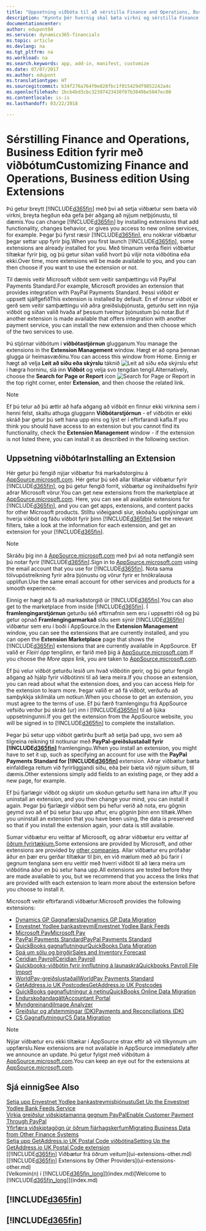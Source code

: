 ```yaml
---
title: "Uppsetning viðbóta til að sérstilla Finance and Operations, Business Edition | Microsoft Docs"
description: "Kynntu þér hvernig skal bæta virkni og sérstilla Finance and Operations, Business Edition með því að setja upp viðbætur."
documentationcenter: 
author: edupont04
ms.service: dynamics365-financials
ms.topic: article
ms.devlang: na
ms.tgt_pltfrm: na
ms.workload: na
ms.search.keywords: app, add-in, manifest, customize
ms.date: 07/07/2017
ms.author: edupont
ms.translationtype: HT
ms.sourcegitcommit: b34f276a764f0e828fbc1f015429df9852242a4c
ms.openlocfilehash: 1bcb4bd3cbc32397423430f07b3849be5047ec00
ms.contentlocale: is-is
ms.lasthandoff: 03/22/2018

---
```

# <a name="customizing-finance-and-operations-business-edition-using-extensions"></a><span data-ttu-id="dd628-103">Sérstilling Finance and Operations, Business Edition fyrir með viðbótum</span><span class="sxs-lookup"><span data-stu-id="dd628-103">Customizing Finance and Operations, Business edition Using Extensions</span></span>
<span data-ttu-id="dd628-104">Þú getur breytt [!INCLUDE[d365fin](includes/d365fin_md.md)] með því að setja viðbætur sem bæta við virkni, breyta hegðun eða gefa þér aðgang að nýjum netþjónustu, til dæmis.</span><span class="sxs-lookup"><span data-stu-id="dd628-104">You can change [!INCLUDE[d365fin](includes/d365fin_md.md)] by installing extensions that add functionality, changes behavior, or gives you access to new online services, for example.</span></span>
<span data-ttu-id="dd628-105">Þegar þú fyrst ræsir [!INCLUDE[d365fin](includes/d365fin_md.md)], eru nokkrar viðbætur þegar settar upp fyrir þig.</span><span class="sxs-lookup"><span data-stu-id="dd628-105">When you first launch [!INCLUDE[d365fin](includes/d365fin_md.md)], some extensions are already installed for you.</span></span> <span data-ttu-id="dd628-106">Með tímanum verða fleiri viðbætur tiltækar fyrir þig, og þú getur síðan valið hvort þú viljir nota viðbótina eða ekki.</span><span class="sxs-lookup"><span data-stu-id="dd628-106">Over time, more extensions will be made available to you, and you can then choose if you want to use the extension or not.</span></span>

<span data-ttu-id="dd628-107">Til dæmis veitir Microsoft viðbót sem veitir samþættingu við PayPal Payments Standard.</span><span class="sxs-lookup"><span data-stu-id="dd628-107">For example, Microsoft provides an extension that provides integration with PayPal Payments Standard.</span></span> <span data-ttu-id="dd628-108">Þessi viðbót er uppsett sjálfgefið</span><span class="sxs-lookup"><span data-stu-id="dd628-108">This extension is installed by default.</span></span>
<span data-ttu-id="dd628-109">En ef önnur viðbót er gerð sem veitir samþættingu við aðra greiðsluþjónusta, geturðu sett inn nýja viðbót og síðan valið hvaða af þessum tveimur þjónustum þú notar.</span><span class="sxs-lookup"><span data-stu-id="dd628-109">But if another extension is made available that offers integration with another payment service, you can install the new extension and then choose which of the two services to use.</span></span>  

<span data-ttu-id="dd628-110">Þú stjórnar viðbótum í **viðbótastjórnun** glugganum.</span><span class="sxs-lookup"><span data-stu-id="dd628-110">You manage the extensions in the **Extension Management** window.</span></span> <span data-ttu-id="dd628-111">Hægt er að opna þennan glugga úr heimasvæðinu.</span><span class="sxs-lookup"><span data-stu-id="dd628-111">You can access this window from Home.</span></span> <span data-ttu-id="dd628-112">Einnig er hægt að velja **Leit að síðu eða skýrslu** táknið ![Leit að síðu eða skýrslu](media/ui-search/search_small.png "Leit að síðu eða skýrslu") efst í hægra horninu, slá inn **Viðbót** og velja svo tengdan tengil.</span><span class="sxs-lookup"><span data-stu-id="dd628-112">Alternatively, choose the **Search for Page or Report** icon ![Search for Page or Report](media/ui-search/search_small.png "Search for Page or Report icon") in the top right corner, enter **Extension**, and then choose the related link.</span></span>  

> [!NOTE]  
>   <span data-ttu-id="dd628-113">Ef þú telur að þú ættir að hafa aðgang að viðbót en finnur ekki virknina sem í henni felst, skaltu athuga gluggann **Viðbótarstjórnun** - ef viðbótin er ekki skráð þar getur þú sett hana upp eins og lýst er í eftirfarandi kafla.</span><span class="sxs-lookup"><span data-stu-id="dd628-113">If you think you should have access to an extension but you cannot find its functionality, check the **Extension Management** window - if the extension is not listed there, you can install it as described in the following section.</span></span>  

## <a name="installing-an-extension"></a><span data-ttu-id="dd628-114">Uppsetning viðbótar</span><span class="sxs-lookup"><span data-stu-id="dd628-114">Installing an Extension</span></span>
<span data-ttu-id="dd628-115">Hér getur þú fengið nýjar viðbætur frá markaðstorginu á [AppSource.microsoft.com](https://appsource.microsoft.com/en-us/marketplace/apps?product=dynamics-365%3Bdynamics-365-for-financials&page=1). Hér getur þú séð allar tiltækar viðbætur fyrir [!INCLUDE[d365fin](includes/d365fin_md.md)], og þú getur fengið forrit, viðbætur og innihaldsefni fyrir aðrar Microsoft vörur.</span><span class="sxs-lookup"><span data-stu-id="dd628-115">You can get new extensions from the marketplace at [AppSource.microsoft.com](https://appsource.microsoft.com/en-us/marketplace/apps?product=dynamics-365%3Bdynamics-365-for-financials&page=1). Here, you can see all available extensions for [!INCLUDE[d365fin](includes/d365fin_md.md)], and you can get apps, extensions, and content packs for other Microsoft products.</span></span> <span data-ttu-id="dd628-116">Stilltu viðeigandi síur, skoðaðu upplýsingar um hverja viðbót og fáðu viðbót fyrir þinn [!INCLUDE[d365fin](includes/d365fin_md.md)].</span><span class="sxs-lookup"><span data-stu-id="dd628-116">Set the relevant filters, take a look at the information for each extension, and get an extension for your [!INCLUDE[d365fin](includes/d365fin_md.md)].</span></span>  
> [!NOTE]  
>   <span data-ttu-id="dd628-117">Skráðu þig inn á [AppSource.microsoft.com](https://appsource.microsoft.com/) með því að nota netfangið sem þú notar fyrir [!INCLUDE[d365fin](includes/d365fin_md.md)].</span><span class="sxs-lookup"><span data-stu-id="dd628-117">Sign in to [AppSource.microsoft.com](https://appsource.microsoft.com/) using the email account that you use for [!INCLUDE[d365fin](includes/d365fin_md.md)].</span></span> <span data-ttu-id="dd628-118">Nota sama tölvupóstreikning fyrir aðra þjónustu og vörur fyrir er hnökralausa upplifun.</span><span class="sxs-lookup"><span data-stu-id="dd628-118">Use the same email account for other services and products for a smooth experience.</span></span>  

<span data-ttu-id="dd628-119">Einnig er hægt að fá að markaðstorgið úr [!INCLUDE[d365fin](includes/d365fin_md.md)].</span><span class="sxs-lookup"><span data-stu-id="dd628-119">You can also get to the marketplace from inside [!INCLUDE[d365fin](includes/d365fin_md.md)].</span></span> <span data-ttu-id="dd628-120">Í **framlengingarstjórnun** geturðu séð eftirnafnin sem eru í uppsettri röð og þú getur opnað **Framlengingarmarkað** síðu sem sýnir [!INCLUDE[d365fin](includes/d365fin_md.md)] viðbætur sem eru í boði í AppSource.</span><span class="sxs-lookup"><span data-stu-id="dd628-120">In the **Extension Management** window, you can see the extensions that are currently installed, and you can open the **Extension Marketplace** page that shows the [!INCLUDE[d365fin](includes/d365fin_md.md)] extensions that are currently available in AppSource.</span></span> <span data-ttu-id="dd628-121">Ef valið er *Fleiri öpp* tengilinn, er farið með þig á [AppSource.microsoft.com](https://appsource.microsoft.com/en-us/marketplace/apps?product=dynamics-365%3Bdynamics-365-for-financials&page=1).</span><span class="sxs-lookup"><span data-stu-id="dd628-121">If you choose the *More apps* link, you are taken to [AppSource.microsoft.com](https://appsource.microsoft.com/en-us/marketplace/apps?product=dynamics-365%3Bdynamics-365-for-financials&page=1).</span></span>  

<span data-ttu-id="dd628-122">Ef þú velur viðbót geturðu lesið um hvað viðbótin gerir, og þú getur fengið aðgang að hjálp fyrir viðbótinni til að læra meira.</span><span class="sxs-lookup"><span data-stu-id="dd628-122">If you choose an extension, you can read about what the extension does, and you can access Help for the extension to learn more.</span></span> <span data-ttu-id="dd628-123">Þegar valið er að fá viðbót, verðurðu að samþykkja skilmála um notkun.</span><span class="sxs-lookup"><span data-stu-id="dd628-123">When you choose to get an extension, you must agree to the terms of use.</span></span> <span data-ttu-id="dd628-124">Ef þú færð framlengingu frá AppSource vefsíðu verður þú skráð (ur) inn í [!INCLUDE[d365fin](includes/d365fin_md.md)] til að ljúka uppsetningunni.</span><span class="sxs-lookup"><span data-stu-id="dd628-124">If you get the extension from the AppSource website, you will be signed in to [!INCLUDE[d365fin](includes/d365fin_md.md)] to complete the installation.</span></span>  

<span data-ttu-id="dd628-125">Þegar þú setur upp viðbót gætirðu þurft að setja það upp, svo sem að tilgreina reikning til notkunar með **PayPal-greiðslustaðall fyrir [!INCLUDE[d365fin](includes/d365fin_md.md)]** framlengingu.</span><span class="sxs-lookup"><span data-stu-id="dd628-125">When you install an extension, you might have to set it up, such as specifying an account for use with the **PayPal Payments Standard for [!INCLUDE[d365fin](includes/d365fin_md.md)]** extension.</span></span>
<span data-ttu-id="dd628-126">Aðrar viðbætur bæta einfaldlega reitum við fyrirliggjandi síðu, eða þeir bæta við nýjum síðum, til dæmis.</span><span class="sxs-lookup"><span data-stu-id="dd628-126">Other extensions simply add fields to an existing page, or they add a new page, for example.</span></span>   

<span data-ttu-id="dd628-127">Ef þú fjarlægir viðbót og skiptir um skoðun geturðu sett hana inn aftur.</span><span class="sxs-lookup"><span data-stu-id="dd628-127">If you uninstall an extension, and you then change your mind, you can install it again.</span></span> <span data-ttu-id="dd628-128">Þegar þú fjarlægir viðbót sem þú hefur verið að nota, eru gögnin geymd svo að ef þú setur þau upp aftur, eru gögnin þínn enn tiltæk.</span><span class="sxs-lookup"><span data-stu-id="dd628-128">When you uninstall an extension that you have been using, the data is preserved so that if you install the extension again, your data is still available.</span></span>  

<span data-ttu-id="dd628-129">Sumar viðbætur eru veittar af Microsoft, og aðrar viðbætur eru veittar af [öðrum fyrirtækjum.](ui-extensions-other.md)</span><span class="sxs-lookup"><span data-stu-id="dd628-129">Some extensions are provided by Microsoft, and other extensions are provided by [other companies](ui-extensions-other.md).</span></span> <span data-ttu-id="dd628-130">Allar viðbætur eru prófaðar áður en þær eru gerðar tiltækar til þin, en við mælum með að þú farir í gegnum tenglana sem eru veittir með hverri viðbót til að læra meira um viðbótina áður en þú setur hana upp.</span><span class="sxs-lookup"><span data-stu-id="dd628-130">All extensions are tested before they are made available to you, but we recommend that you access the links that are provided with each extension to learn more about the extension before you choose to install it.</span></span>  

<span data-ttu-id="dd628-131">Microsoft veitir eftirfarandi viðbætur:</span><span class="sxs-lookup"><span data-stu-id="dd628-131">Microsoft provides the following extensions:</span></span>  

* [<span data-ttu-id="dd628-132">Dynamics GP Gagnafærsla</span><span class="sxs-lookup"><span data-stu-id="dd628-132">Dynamics GP Data Migration</span></span>](ui-extensions-dynamicsgp-data-migration.md)  
* [<span data-ttu-id="dd628-133">Envestnet Yodlee bankastreymi</span><span class="sxs-lookup"><span data-stu-id="dd628-133">Envestnet Yodlee Bank Feeds</span></span>](ui-extensions-yodlee-bank-feeds.md)  
* [<span data-ttu-id="dd628-134">Microsoft Pay</span><span class="sxs-lookup"><span data-stu-id="dd628-134">Microsoft Pay</span></span>](ui-extensions-microsoft-pay-payments.md)
* [<span data-ttu-id="dd628-135">PayPal Payments Standard</span><span class="sxs-lookup"><span data-stu-id="dd628-135">PayPal Payments Standard</span></span>](ui-extensions-paypal-payments-standard.md)  
* [<span data-ttu-id="dd628-136">QuickBooks gagnaflutningur</span><span class="sxs-lookup"><span data-stu-id="dd628-136">QuickBooks Data Migration</span></span>](ui-extensions-quickbooks-data-migration.md)  
* [<span data-ttu-id="dd628-137">Spá um sölu og birgðir</span><span class="sxs-lookup"><span data-stu-id="dd628-137">Sales and Inventory Forecast</span></span>](ui-extensions-sales-forecast.md)  
* [<span data-ttu-id="dd628-138">Ceridian Payroll</span><span class="sxs-lookup"><span data-stu-id="dd628-138">Ceridian Payroll</span></span>](ui-extensions-ceridian-payroll.md)  
* [<span data-ttu-id="dd628-139">Quickbooks-viðbótin fyrir innflutning á launaskrá</span><span class="sxs-lookup"><span data-stu-id="dd628-139">Quickbooks Payroll File Import</span></span>](ui-extensions-quickbooks-payroll.md)  
* [<span data-ttu-id="dd628-140">WorldPay-greiðslustaðall</span><span class="sxs-lookup"><span data-stu-id="dd628-140">WorldPay Payments Standard</span></span>](ui-extensions-worldpay-payments-standard.md)
* [<span data-ttu-id="dd628-141">GetAddress.io UK Postcodes</span><span class="sxs-lookup"><span data-stu-id="dd628-141">GetAddress.io UK Postcodes</span></span>](ui-extensions-getaddressio.md)
* [<span data-ttu-id="dd628-142">QuickBooks gagnaflutningur á netinu</span><span class="sxs-lookup"><span data-stu-id="dd628-142">QuickBooks Online Data Migration</span></span>](ui-extensions-quickbooks-online-data-migration.md)
* [<span data-ttu-id="dd628-143">Endurskoðandagátt</span><span class="sxs-lookup"><span data-stu-id="dd628-143">Accountant Portal</span></span>](ui-extensions-accountant-portal.md)  
* [<span data-ttu-id="dd628-144">Myndgreinandi</span><span class="sxs-lookup"><span data-stu-id="dd628-144">Image Analyzer</span></span>](ui-extensions-image-analyzer.md)
* [<span data-ttu-id="dd628-145">Greiðslur og afstemmingar (DK)</span><span class="sxs-lookup"><span data-stu-id="dd628-145">Payments and Reconciliations (DK)</span></span>](ui-extensions-payments-reconciliation-formats-dk.md)
* [<span data-ttu-id="dd628-146">C5 Gagnaflutningur</span><span class="sxs-lookup"><span data-stu-id="dd628-146">C5 Data Migration</span></span>](ui-extensions-c5-data-migration.md)

> [!NOTE]  
>  <span data-ttu-id="dd628-147">Nýjar viðbætur eru ekki tiltækar í AppSource strax eftir að við tilkynnum um uppfærslu.</span><span class="sxs-lookup"><span data-stu-id="dd628-147">New extensions are not available in AppSource immediately after we announce an update.</span></span> <span data-ttu-id="dd628-148">Þú getur fylgst með viðbótum á [AppSource.microsoft.com](https://appsource.microsoft.com/en-us/marketplace/apps?product=dynamics-365%3Bdynamics-365-for-financials&page=1).</span><span class="sxs-lookup"><span data-stu-id="dd628-148">You can keep an eye out for the extensions at [AppSource.microsoft.com](https://appsource.microsoft.com/en-us/marketplace/apps?product=dynamics-365%3Bdynamics-365-for-financials&page=1).</span></span>

## <a name="see-also"></a><span data-ttu-id="dd628-149">Sjá einnig</span><span class="sxs-lookup"><span data-stu-id="dd628-149">See Also</span></span>
[<span data-ttu-id="dd628-150">Setja upp Envestnet Yodlee bankastreymisþjónustu</span><span class="sxs-lookup"><span data-stu-id="dd628-150">Set Up the Envestnet Yodlee Bank Feeds Service</span></span>](bank-how-setup-bank-statement-service.md)  
[<span data-ttu-id="dd628-151">Virkja greiðslur viðskiptamanna gegnum PayPal</span><span class="sxs-lookup"><span data-stu-id="dd628-151">Enable Customer Payment Through PayPal</span></span>](sales-how-enable-payment-service-extensions.md)  
[<span data-ttu-id="dd628-152">Yfirfæra viðskiptagögn úr öðrum fjárhagskerfum</span><span class="sxs-lookup"><span data-stu-id="dd628-152">Migrating Business Data from Other Finance Systems</span></span>](upload-data.md)  
[<span data-ttu-id="dd628-153">Setja upp GetAddress.io UK Postal Code viðbótina</span><span class="sxs-lookup"><span data-stu-id="dd628-153">Setting Up the GetAddress.io UK Postal Code extension</span></span>](LocalFunctionality/UnitedKingdom/uk-setup-postal-code-service.md)  
<span data-ttu-id="dd628-154">[[!INCLUDE[d365fin](includes/d365fin_md.md)] Viðbætur frá öðrum veitum](ui-extensions-other.md)</span><span class="sxs-lookup"><span data-stu-id="dd628-154">[[!INCLUDE[d365fin](includes/d365fin_md.md)] Extensions by Other Providers](ui-extensions-other.md)</span></span>  
<span data-ttu-id="dd628-155">[Velkomin(n) í [!INCLUDE[d365fin_long](includes/d365fin_long_md.md)]](index.md)</span><span class="sxs-lookup"><span data-stu-id="dd628-155">[Welcome to [!INCLUDE[d365fin_long](includes/d365fin_long_md.md)]](index.md)</span></span>  

## [!INCLUDE[d365fin](includes/free_trial_md.md)]  
## [!INCLUDE[d365fin](includes/training_link_md.md)]

